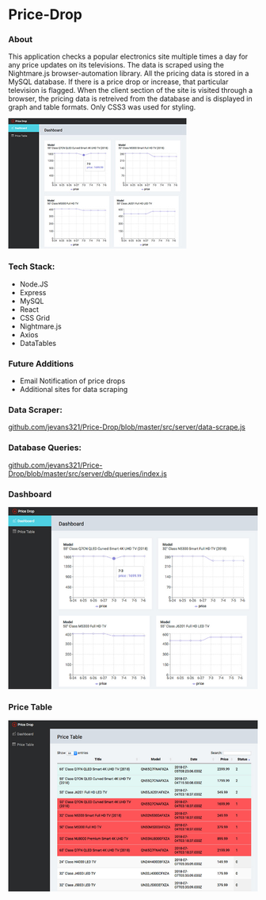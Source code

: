 # Price-Drop
### About
This application checks a popular electronics site multiple times a day for any price updates on its televisions. The data is scraped using the Nightmare.js browser-automation library. All the pricing data is stored in a MySQL database. If there is a price drop or increase, that particular television is flagged.
When the client section of the site is visited through a browser, the pricing data is retreived from the database and is displayed in graph and table formats.
Only CSS3 was used for styling.

![alt text](https://github.com/jevans321/Price-Drop/blob/master/react-client/dist/assets/pdrop_dashbord_prv_07092018.jpg)

### Tech Stack:
* Node.JS
* Express
* MySQL
* React
* CSS Grid
* Nightmare.js
* Axios
* DataTables

### Future Additions
* Email Notification of price drops
* Additional sites for data scraping

### Data Scraper:
[github.com/jevans321/Price-Drop/blob/master/src/server/data-scrape.js
](https://github.com/jevans321/Price-Drop/blob/master/src/server/data-scrape.js)

### Database Queries:
[github.com/jevans321/Price-Drop/blob/master/src/server/db/queries/index.js
](https://github.com/jevans321/Price-Drop/blob/master/src/server/db/queries/index.js)

### Dashboard
![alt text](https://github.com/jevans321/Price-Drop/blob/master/react-client/dist/assets/pdrop_dashbord_07092018.jpg)

### Price Table
![alt text](https://github.com/jevans321/Price-Drop/blob/master/react-client/dist/assets/pdrop_table_07092018.jpg)